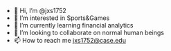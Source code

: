 - 👋 Hi, I’m @jxs1752
- 👀 I’m interested in Sports&Games
- 🌱 I’m currently learning financial analytics
- 💞️ I’m looking to collaborate on normal human beings
- 📫 How to reach me jxs1752@case.edu

<!---
jxs1752/jxs1752 is a ✨ special ✨ repository because its `README.md` (this file) appears on your GitHub profile.
You can click the Preview link to take a look at your changes.
--->
